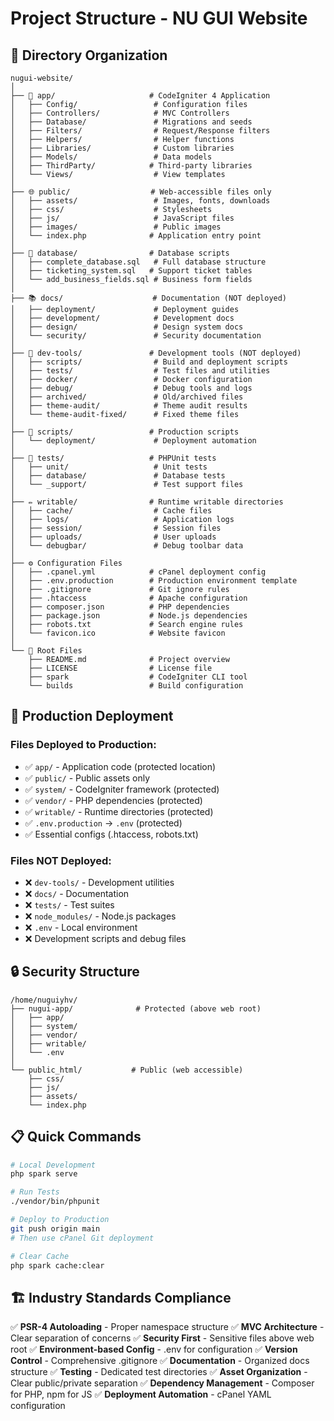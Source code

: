 # Project Structure - NU GUI Website

## 📁 Directory Organization

```
nugui-website/
│
├── 📱 app/                     # CodeIgniter 4 Application
│   ├── Config/                 # Configuration files
│   ├── Controllers/            # MVC Controllers
│   ├── Database/               # Migrations and seeds
│   ├── Filters/                # Request/Response filters
│   ├── Helpers/                # Helper functions
│   ├── Libraries/              # Custom libraries
│   ├── Models/                 # Data models
│   ├── ThirdParty/            # Third-party libraries
│   └── Views/                  # View templates
│
├── 🌐 public/                  # Web-accessible files only
│   ├── assets/                 # Images, fonts, downloads
│   ├── css/                    # Stylesheets
│   ├── js/                     # JavaScript files
│   ├── images/                 # Public images
│   └── index.php              # Application entry point
│
├── 💾 database/                # Database scripts
│   ├── complete_database.sql   # Full database structure
│   ├── ticketing_system.sql   # Support ticket tables
│   └── add_business_fields.sql # Business form fields
│
├── 📚 docs/                    # Documentation (NOT deployed)
│   ├── deployment/             # Deployment guides
│   ├── development/            # Development docs
│   ├── design/                 # Design system docs
│   └── security/               # Security documentation
│
├── 🔧 dev-tools/               # Development tools (NOT deployed)
│   ├── scripts/                # Build and deployment scripts
│   ├── tests/                  # Test files and utilities
│   ├── docker/                 # Docker configuration
│   ├── debug/                  # Debug tools and logs
│   ├── archived/               # Old/archived files
│   ├── theme-audit/            # Theme audit results
│   └── theme-audit-fixed/      # Fixed theme files
│
├── 📝 scripts/                 # Production scripts
│   └── deployment/             # Deployment automation
│
├── 🧪 tests/                   # PHPUnit tests
│   ├── unit/                   # Unit tests
│   ├── database/               # Database tests
│   └── _support/               # Test support files
│
├── ✏️ writable/                # Runtime writable directories
│   ├── cache/                  # Cache files
│   ├── logs/                   # Application logs
│   ├── session/                # Session files
│   ├── uploads/                # User uploads
│   └── debugbar/               # Debug toolbar data
│
├── ⚙️ Configuration Files
│   ├── .cpanel.yml            # cPanel deployment config
│   ├── .env.production        # Production environment template
│   ├── .gitignore             # Git ignore rules
│   ├── .htaccess              # Apache configuration
│   ├── composer.json          # PHP dependencies
│   ├── package.json           # Node.js dependencies
│   ├── robots.txt             # Search engine rules
│   └── favicon.ico            # Website favicon
│
└── 📄 Root Files
    ├── README.md              # Project overview
    ├── LICENSE                # License file
    ├── spark                  # CodeIgniter CLI tool
    └── builds                 # Build configuration
```

## 🚀 Production Deployment

### Files Deployed to Production:
- ✅ `app/` - Application code (protected location)
- ✅ `public/` - Public assets only
- ✅ `system/` - CodeIgniter framework (protected)
- ✅ `vendor/` - PHP dependencies (protected)
- ✅ `writable/` - Runtime directories (protected)
- ✅ `.env.production` → `.env` (protected)
- ✅ Essential configs (.htaccess, robots.txt)

### Files NOT Deployed:
- ❌ `dev-tools/` - Development utilities
- ❌ `docs/` - Documentation
- ❌ `tests/` - Test suites
- ❌ `node_modules/` - Node.js packages
- ❌ `.env` - Local environment
- ❌ Development scripts and debug files

## 🔒 Security Structure

```
/home/nuguiyhv/
├── nugui-app/              # Protected (above web root)
│   ├── app/
│   ├── system/
│   ├── vendor/
│   ├── writable/
│   └── .env
│
└── public_html/           # Public (web accessible)
    ├── css/
    ├── js/
    ├── assets/
    └── index.php
```

## 📋 Quick Commands

```bash
# Local Development
php spark serve

# Run Tests
./vendor/bin/phpunit

# Deploy to Production
git push origin main
# Then use cPanel Git deployment

# Clear Cache
php spark cache:clear
```

## 🏗️ Industry Standards Compliance

✅ **PSR-4 Autoloading** - Proper namespace structure
✅ **MVC Architecture** - Clear separation of concerns
✅ **Security First** - Sensitive files above web root
✅ **Environment-based Config** - .env for configuration
✅ **Version Control** - Comprehensive .gitignore
✅ **Documentation** - Organized docs structure
✅ **Testing** - Dedicated test directories
✅ **Asset Organization** - Clear public/private separation
✅ **Dependency Management** - Composer for PHP, npm for JS
✅ **Deployment Automation** - cPanel YAML configuration